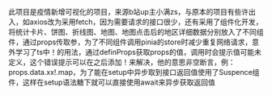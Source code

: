 此项目是疫情新增可视化的项目，来源b站up主小满zs，与原本的项目有些许出入，如axios改为采用fetch，因为需要请求的接口很少，还有采用了组件化开发，将统计卡片、饼图、折线图、地图、地图点击后的地区详细数据分别放入了不同组件，通过props传取参，为了不同组件调用pinia的store时减少重复网络请求，意外学习了ts中！的用法，通过definProps获取props的值，调用时会提示值可能未定义，这个错误提示可以在之后添加！来解决，他的意思非空断言，例：props.data.xx!.map，为了能在setup中异步取到接口返回值使用了Suspence组件，这样在setup语法糖下就可以直接使用await来异步获取返回值
